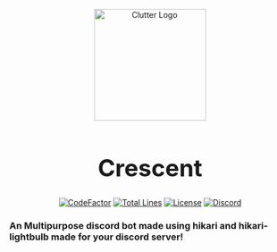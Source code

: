 <div align="center">
    <p style="margin-bottom: 0 !important;">
        <img alt="Clutter Logo" src="https://cdn.discordapp.com/avatars/1001734823926308935/5add224df73464c70ff8c0a3732002b7.png?size=1024" width=200>
    </p>
    <h1 style="font-size: 3em">Crescent</h1>

[![CodeFactor](https://www.codefactor.io/repository/github/SawshaDev/CrescentBot/badge)](https://www.codefactor.io/repository/github/SawshaDev/CrescentBot/)
[![Total Lines](https://img.shields.io/tokei/lines/github/SawshaDev/CrescentBot)](https://github.com/SawshaDev/CrescentBot)
[![License](https://img.shields.io/badge/license-GPL_3.0-success)](./LICENSE)
[![Discord](https://img.shields.io/discord/944535258722861106?color=success&label=discord&logo=discord&logoColor=white)](https://discord.gg/S8rWDRU82W)
</div>

### An Multipurpose discord bot made using hikari and hikari-lightbulb made for your discord server!
